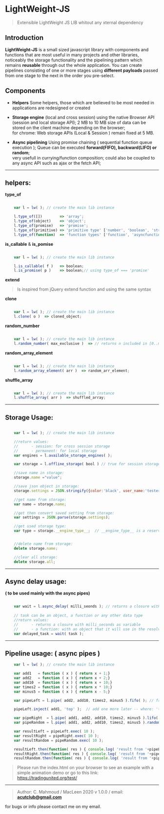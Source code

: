 # LightWeight-JS

> Extensible LightWeight JS LIB whitout any xternal dependency

## Introduction

**LightWeight-JS** is a small sized javascript library with components and functions that are most useful in many projects and other libraries, noticeably the storage functionality and the pipelining pattern which remains **reusable** through out the whole application. You can create pipelines consisting of one or more stages using **different payloads** passed from one stage to the next in the order you pre-select.


## Components

   -  **Helpers**
     Some helpers, those which are believed to be most needed in applications are redesigned or created 

   -  **Storage engine** 
     (local and cross session) using the native Browser API (session and local storage API);
     2 MB to 10 MB size of data can be stored on the client machine depending on the browser;  
     for chrome: Web storage APIs (Local & Session ) remain fixed at 5 MB.

   - **Async pipelining**
     Using promise chaining ( sequential function queue execution );
     Queue can be executed **forward(FIFO), backward(LIFO) or random**;    
     very usefull in currying/function composition; 
     could also be coupled to any async API such as ajax or the fetch API;

---------------------------------------------------------

## helpers:

**type_of**
```javascript

    var l = lw( ); // create the main lib instance

    l.type_of([])        => 'array';
    l.type_of(object)    => 'object';
    l.type_of(promise)   => 'promise';
    l.type_of(primitive) => 'primitive type' ['number', 'boolean', 'string', null, undefined]    
    l.type_of(function)  => 'function types' ['function', 'asyncfunction','generatorfunction','constructorfunction']
```

**is_callable** & **is_pomise**
```javascript

    var l = lw( ); // create the main lib instance

    l.is_callable( f )   => boolean; 
    l.is_promise( p )    => boolean;// using type_of === 'promise'


```

**extend**
>Is inspired from jQuery extend function and using the same syntax


**clone**

```javascript

    var l = lw( ); // create the main lib instance
    l.clone( o )  => cloned_object; 

```

**random_number**

```javascript

    var l = lw( ); // create the main lib instance
    l.random_number( max_exclusive )  => // returns n included in [0..max_exclusive[

```

**random_array_element**

```javascript

    var l = lw( ); // create the main lib instance
    l.random_array_element( arr )  => random_arr_element;

```

**shuffle_array**

```javascript

    var l = lw( ); // create the main lib instance
    l.shuffle_array( arr )  => shuffled_array; 

```

---------------------------------------------------------

## Storage Usage:


```javascript

    var l = lw( ); // create the main lib instance

    //return values: 
    //      - session: for cross session storage
    //      - permanent: for local storage
    var engines = l.available_storage_engines( );

    var storage = l.offline_storage( bool ) // true for session storage, false: localstorage

    //save name in storage: 
    storage.name ="value";

    //save json object in storage: 
    storage.settings = JSON.stringify({color:'black', user_name:'tester', last_login:'1654874521})";

    //get name from storage: 
    var name = storage.name;

    //get then convert saved setting from storage: 
    var settings = JSON.parse(storage.settings);    

    //get used storage type: 
    var type = storage.__engine_type__;  // __engine_type__ is a reserved word, can not be set or deleted


    //delete name from storage: 
    delete storage.name;

    //clear all storage: 
    delete storage.all;

```
---------------------------------------------------------

## Async delay usage: 
**( to be used mainly with the async pipes)**

```javascript

    var wait = l.async_delay( milli_seonds ); // returns a closure with milli_seconds as param
    
    // task can be an object, a function or any other data type
    //return values: 
    //      - returns a closure with milli_seconds as variable
    //      - a function: with an object that it will use in the resolve process once finished
    var delayed_task = wait( task ); 

```     

---------------------------------------------------------

## Pipeline usage: ( async pipes ) 

```javascript
    var l = lw( ); // create the main lib instance

    var add1   = function ( x ) { return x + 1;}
    var add2   = function ( x ) { return x + 2;}
    var add10  = function ( x ) { return x + 10;}
    var times2 = function ( x ) { return x * 10;}
    var minus5 = function ( x ) { return x - 5;}

    var pipeLeft = l.pipe( add2, add10, times2, minus5 ).fifo( ); // from left to right, this is the default

    pipeLeft.inject( add1, 'top' );  // add one more later -- where: 'top' or 'botom / top is default

    var pipeRight  = l.pipe( add1, add2, add10, times2, minus5 ).lifo( );// right to left
    var pipeRandom = l.pipe( add1, add2, add10, times2, minus5 ).random( ); // random exec

    var resultLeft = pipeLeft.exec( 10 );
    var resultRight = pipeRight.exec( 10 );
    var resultRandom = pipeRandom.exec( 10 );

    resultLeft.then(function( res ) { console.log( 'result from '+pipeLeft.stack+': ', res )});
    resultRight.then(function( res ) { console.log( 'result from '+pipeRight.stack+': ', res )});
    resultRandom.then(function( res ) { console.log( 'result from '+pipeRandom.stack+': ', res )});

```



> Please run the index.html on your browser to see an example with a simple animation demo
or go to this link: https://tradingunited.org/test/

---------------------------------------------------------
 >Author: C. Mahmoud / MacLeen 2020 v 1.0.0 / email: **acutclub@gmail.com**
 
 
 for bugs or info please contact me on my email.
